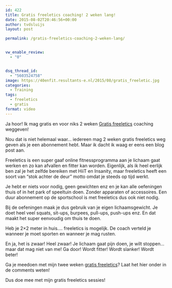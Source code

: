 ```yaml
---
id: 422
title: Gratis freeletics coaching! 2 weken lang!
date: 2015-08-02T20:46:56+00:00
author: tvdsluijs
layout: post

permalink: /gratis-freeletics-coaching-2-weken-lang/


vw_enable_review:
  - "0"


dsq_thread_id:
  - "5603524758"
image: https://40enfit.resultants-e.nl/2015/08/gratis_freeletic.jpg
categories:
  - Training
tags:
  - freeletics
  - gratis
format: video
---
```

Ja hoor! Ik mag gratis en voor niks 2 weken [Gratis freeletics](https://www.freeletics.com/r/6595686) coaching weggeven!

Nou dat is niet helemaal waar&#8230; iedereen mag 2 weken gratis freeletics weg geven als je een abonnement hebt. Maar ik dacht ik waag er eens een blog post aan.

Freeletics is een super gaaf online fitnessprogramma aan je lichaam gaat werken en zo kan afvallen en fitter kan worden. Eigenlijk, als ik heel eerlijk ben zal je het zelfde bereiken met HiiT en Insanity, maar freeletics heeft een soort van &#8220;stok achter de deur&#8221; motto omdat je steeds op tijd werkt.

Je hebt er niets voor nodig, geen gewichten enz en je kan alle oefeningen thuis of in het park of speeltuin doen. Zonder apparaten of accessoires. Een duur abonnement op de sportschool is met freeletics dus ook niet nodig.

Bij de oefeningen maak je dus gebruik van je eigen lichaamsgewicht. Je doet heel veel squats, sit-ups, burpees, pull-ups, push-ups enz. En dat maakt het super eenvoudig om thuis te doen.

Heb je 2&#215;2 meter in huis&#8230;. freeletics is mogelijk. De coach verteld je wanneer je moet sporten en wanneer je mag rusten.

En ja, het is zwaar! Heel zwaar! Je lichaam gaat pijn doen, je wilt stoppen&#8230; maar dat mag niet van me! Ga door! Wordt fitter! Wordt slanker! Wordt beter!

Ga je meedoen met mijn twee weken [gratis freeletics](https://www.freeletics.com/r/6595686)? Laat het hier onder in de comments weten!

Dus doe mee met mijn gratis freeletics sessies!